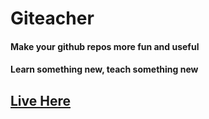 # Giteacher

#### Make your github repos more fun and useful
#### Learn something new, teach something new

## [Live Here](https://www.git-learner.firebaseapp.com)

